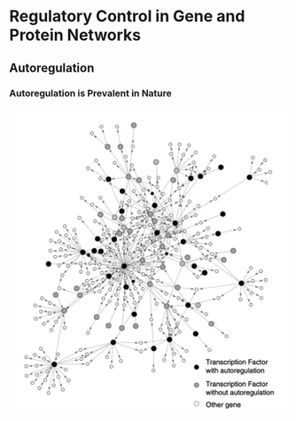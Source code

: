 # Regulatory Control in Gene and Protein Networks

## Autoregulation 

### Autoregulation is Prevalent in Nature

![GeneReg](../Images/Lec2/generegnetwork.png)
